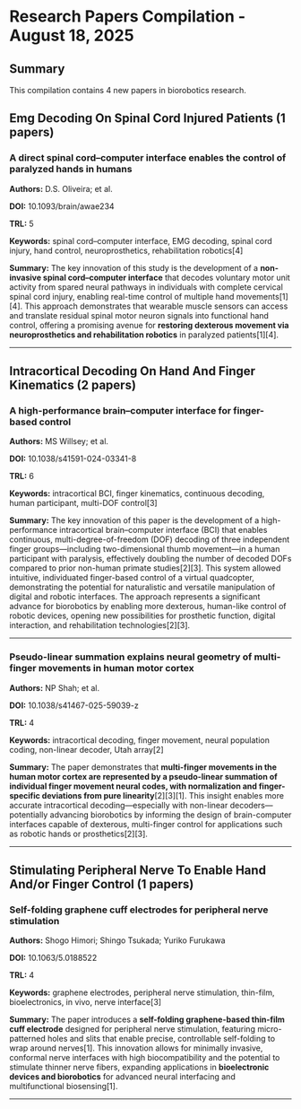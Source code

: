 # Research Papers Compilation - August 18, 2025

## Summary
This compilation contains 4 new papers in biorobotics research.

## Emg Decoding On Spinal Cord Injured Patients (1 papers)

### A direct spinal cord–computer interface enables the control of paralyzed hands in humans

**Authors:** D.S. Oliveira; et al.

**DOI:** 10.1093/brain/awae234

**TRL:** 5

**Keywords:** spinal cord–computer interface, EMG decoding, spinal cord injury, hand control, neuroprosthetics, rehabilitation robotics[4]

**Summary:** The key innovation of this study is the development of a **non-invasive spinal cord–computer interface** that decodes voluntary motor unit activity from spared neural pathways in individuals with complete cervical spinal cord injury, enabling real-time control of multiple hand movements[1][4]. This approach demonstrates that wearable muscle sensors can access and translate residual spinal motor neuron signals into functional hand control, offering a promising avenue for **restoring dexterous movement via neuroprosthetics and rehabilitation robotics** in paralyzed patients[1][4].

---

## Intracortical Decoding On Hand And Finger Kinematics (2 papers)

### A high-performance brain–computer interface for finger-based control

**Authors:** MS Willsey; et al.

**DOI:** 10.1038/s41591-024-03341-8

**TRL:** 6

**Keywords:** intracortical BCI, finger kinematics, continuous decoding, human participant, multi-DOF control[3]

**Summary:** The key innovation of this paper is the development of a high-performance intracortical brain–computer interface (BCI) that enables continuous, multi-degree-of-freedom (DOF) decoding of three independent finger groups—including two-dimensional thumb movement—in a human participant with paralysis, effectively doubling the number of decoded DOFs compared to prior non-human primate studies[2][3]. This system allowed intuitive, individuated finger-based control of a virtual quadcopter, demonstrating the potential for naturalistic and versatile manipulation of digital and robotic interfaces. The approach represents a significant advance for biorobotics by enabling more dexterous, human-like control of robotic devices, opening new possibilities for prosthetic function, digital interaction, and rehabilitation technologies[2][3].

---

### Pseudo-linear summation explains neural geometry of multi-finger movements in human motor cortex

**Authors:** NP Shah; et al.

**DOI:** 10.1038/s41467-025-59039-z

**TRL:** 4

**Keywords:** intracortical decoding, finger movement, neural population coding, non-linear decoder, Utah array[2]

**Summary:** The paper demonstrates that **multi-finger movements in the human motor cortex are represented by a pseudo-linear summation of individual finger movement neural codes, with normalization and finger-specific deviations from pure linearity**[2][3][1]. This insight enables more accurate intracortical decoding—especially with non-linear decoders—potentially advancing biorobotics by informing the design of brain-computer interfaces capable of dexterous, multi-finger control for applications such as robotic hands or prosthetics[2][3].

---

## Stimulating Peripheral Nerve To Enable Hand And/or Finger Control (1 papers)

### Self-folding graphene cuff electrodes for peripheral nerve stimulation

**Authors:** Shogo Himori; Shingo Tsukada; Yuriko Furukawa

**DOI:** 10.1063/5.0188522

**TRL:** 4

**Keywords:** graphene electrodes, peripheral nerve stimulation, thin-film, bioelectronics, in vivo, nerve interface[3]

**Summary:** The paper introduces a **self-folding graphene-based thin-film cuff electrode** designed for peripheral nerve stimulation, featuring micro-patterned holes and slits that enable precise, controllable self-folding to wrap around nerves[1]. This innovation allows for minimally invasive, conformal nerve interfaces with high biocompatibility and the potential to stimulate thinner nerve fibers, expanding applications in **bioelectronic devices and biorobotics** for advanced neural interfacing and multifunctional biosensing[1].

---

